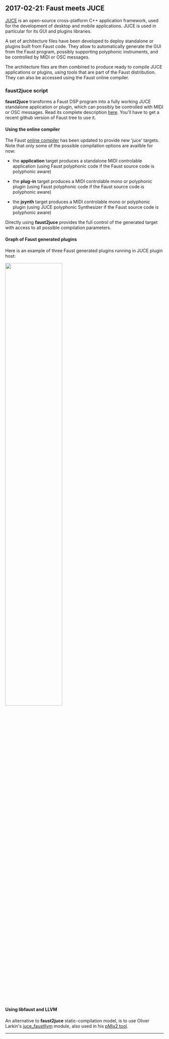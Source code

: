 ## **2017-02-21:** Faust meets JUCE

[JUCE](http://www.juce.com)  is an open-source cross-platform C++ application framework, used for the development of desktop and mobile applications. JUCE is used in particular for its GUI and plugins libraries. 

A set of architecture files have been developed to deploy standalone or plugins built from Faust code. They allow to automatically generate the GUI from the Faust program, possibly supporting polyphonic instruments, and be controlled by MIDI or OSC messages.

The architecture files are then combined to produce ready to compile JUCE applications or plugins, using tools that are part of the Faust distribution. They can also be accessed using the Faust online compiler.

### faust2juce script

**faust2juce** transforms a Faust DSP program into a fully working JUCE standalone application or plugin, which can possibly be controlled with MIDI or OSC messages. Read its complete description [here](https://github.com/grame-cncm/faust/tree/master-dev/architecture/juce). You'll have to get a recent github version of Faust tree to use it.

#### Using the online compiler

The Faust [online compiler](/onlinecompiler/) has been updated to provide new 'juce' targets. Note that only some of the possible compilation options are availble for now: 

- the **application** target produces a standalone MIDI controlable application (using Faust polyphonic code if the Faust source code is polyphonic aware) 

- the **plug-in** target produces a MIDI controlable mono  or polyphonic plugin (using Faust polyphonic code if the Faust source code is polyphonic aware) 

- the **jsynth** target produces a MIDI controlable mono or polyphonic plugin (using JUCE polyphonic Synthesizer if the Faust source code is polyphonic aware) 

Directly using **faust2juce** provides the full control of the generated target with access to all possible compilation parameters. 

#### Graph of Faust generated plugins

Here is an example of three Faust generated plugins running in JUCE plugin host:

<img src="img/faust_plugins.png" class="mx-auto d-block" width="60%">

#### Using libfaust and LLVM

An alternative to **faust2juce** static-compilation model, is to use Oliver Larkin's [juce_faustllvm](https://github.com/olilarkin/juce_faustllvm/tree/master) module, also used in his [pMix2 tool](https://github.com/olilarkin/pMix2). 

---
